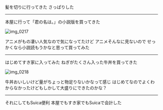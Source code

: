 髪を切りに行ってきた
さっぱりした

***

本屋に行って「君の名は。」の小説版を買ってきた

![img_0217](https://noraworld.github.io/box-bulbasaur/2017/04/img_0217.jpg)

アニメがもの凄い人気なので気になってたけど
アニメそんなに見ないので
せっかくなら小説読もうかなと思って買ってみた

***

はじめてすき家に入ってみた
ねぎがたくさん入った牛丼を買ってきた

![img_0218](https://noraworld.github.io/box-bulbasaur/2017/04/img_0218.jpg)

牛丼おいしいけど量がちょっと物足りないかなって感じ
はじめてなのでよくわからなかったけどもしかして大盛りにできたのかな？

***

それにしてもSuica便利
本屋でもすき家でもSuicaで会計した
